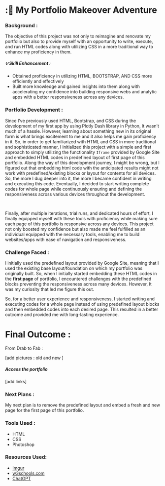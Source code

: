 # :🎨 My Portfolio Makeover Adventure

### Background : 

The objective of this project was not only to reimagine and renovate my portfolio but also to provide myself with an opportunity to write, execute, and run HTML codes along with utilizing CSS in a more traditional way to enhance my proficiency in them.

##### 💡 Skill Enhancement : 
* Obtained proficiency in utilizing HTML, BOOTSTRAP, AND CSS more efficiently and effectively
* Built more knowledge and gained insights into them along with accelerating my confidence into building responsive webs and analytic apps with a better responsiveness across any devices.


### Portfolio Development : 

Since I’ve previously used HTML, Bootstrap, and CSS during the development of my first app by using Plotly Dash library in Python, It wasn’t much of a hassle. 
However, learning about something new in its original form is what brings excitement to me and it also helps me gain proficiency in it. So, in order to 
get familiarized with HTML and CSS in more traditional and sophisticated manner, I initialized this project with a simple and first approach to simply utilizing the 
functionality `Iframe` provided by Google Site and embedded HTML codes in predefined layout of first page of this portfolio. 
Along the way of this development journey, I might be wrong, but I figured out that embedding html code with the anticipated results might not work with predefined/existing blocks or layout for contents for all devices. 
So, the more I dug deeper into it, the more I became confident in writing and executing this code. 
Eventually, I decided to start writing complete codes for whole page while continuously ensuring and defining the responsiveness across various devices throughout the development.  

<br>

Finally, after multiple iterations, trial runs, and dedicated hours of effort, I finally equipped myself with these tools with proficiency 
while making sure each page of this portfolio is responsive across any devices. This project not only boosted my confidence but also made me feel fulfilled as an individual equipped with the necessary tools, 
enabling me to build websites/apps with ease of navigation and responsiveness.

### Challenge Faced : 
I initially used the predefined layout provided by Google Site, meaning that I used the existing base layout/foundation on which my portfolio was originally built. 
So, when I initially started embedding these HTML codes in the **first page** of portfolio, I encountered challenges with the predefined blocks preventing the responsiveness across many devices. However, It was my curiosity that led me figure this out. 

So, for a better user experience and responsiveness, I started writing and executing codes for a whole page instead of using predefined layout blocks and then embedded codes into each desired page. This resulted in a better outcome and provided me with long-lasting experience. 


# Final Outcome : 
From Drab to Fab : 

[add pictures : old and new ]

##### Access the portfolio 
[add links]

### Next Plans : 

My next plan is to remove the predefined layout and embed a fresh and new page for the first page of this portfolio.

### Tools Used : 
* HTML
* CSS
* Photoshop

### Resources Used: 
* [Imgur](https://imgur.com/)
* [w3schools.com](https://www.w3schools.com/)
* [ChatGPT](https://chat.openai.com/)

